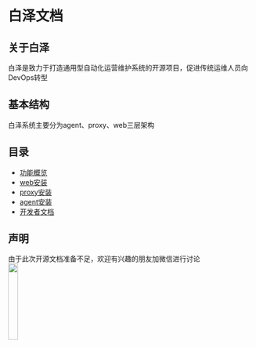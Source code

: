 # 白泽文档
## 关于白泽
白泽是致力于打造通用型自动化运营维护系统的开源项目，促进传统运维人员向DevOps转型
## 基本结构
白泽系统主要分为agent、proxy、web三层架构

## 目录
- [功能概览](https://github.com/zutianbiao/baize/blob/master/docs/function_overview.md)
- [web安装](https://github.com/zutianbiao/baize/blob/master/docs/web_install.md)
- [proxy安装](https://github.com/zutianbiao/baize/blob/master/docs/proxy_install.md)
- [agent安装](https://github.com/zutianbiao/baize/blob/master/docs/agent_install.md)
- [开发者文档](https://github.com/zutianbiao/baize/blob/master/docs/)

## 声明
由于此次开源文档准备不足，欢迎有兴趣的朋友加微信进行讨论
<br>
<img src="https://github.com/zutianbiao/baize/blob/master/docs/wechat_myself_20180222.jpg" width="20%" height="20%">
